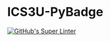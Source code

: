 # ICS3U-PyBadge

[![GitHub's Super Linter](https://github.com/Peter-Gemmell/ICS3U-PyBadge/workflows/GitHub's%20Super%20Linter/badge.svg)](https://github.com/Peter-Gemmell/ICS3U-PyBadge/actions)
